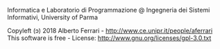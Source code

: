 Informatica e Laboratorio di Programmazione @ Ingegneria dei Sistemi Informativi, University of Parma

Copyleft (ɔ) 2018 Alberto Ferrari - http://www.ce.unipr.it/people/aferrari
This software is free - License: http://www.gnu.org/licenses/gpl-3.0.txt
